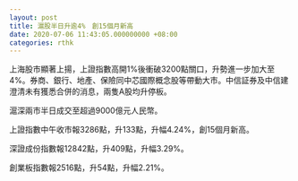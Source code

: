 ```yaml
---
layout: post
title: 滬股半日升逾4%　創15個月新高
date: 2020-07-06 11:43:05.000000000 +08:00
categories: rthk
---
```


上海股市顯著上揚，上證指數高開1%後衝破3200點關口，升勢進一步加大至4%。券商、銀行、地產、保險同中芯國際概念股等帶動大市。中信証券及中信建澄清未有獲悉合併的消息，兩隻A股均升停板。

滬深兩市半日成交至超過9000億元人民幣。

上證指數中午收市報3286點，升133點，升幅4.24%，創15個月新高。

深證成份指數報12842點，升409點，升幅3.29%。

創業板指數報2516點，升54點，升幅2.21%。
